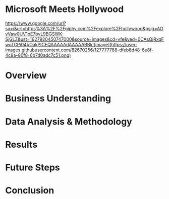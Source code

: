 # Microsoft Meets Hollywood
https://www.google.com/url?sa=i&url=https%3A%2F%2Fgiphy.com%2Fexplore%2Fhollywood&psig=AOvVaw0UV1oE7bvL9BGSWK-SjGLZ&ust=1627920450747000&source=images&cd=vfe&ved=0CAsQjRxqFwoTCPi04bOakPICFQAAAAAdAAAAABBk![image](https://user-images.githubusercontent.com/82670256/127777788-dfeb8d48-6e8f-4c8a-80f8-6b7d0adc7c51.png)

# Overview
# Business Understanding
# Data Analysis & Methodology
# Results
# Future Steps 
# Conclusion 

